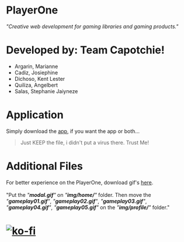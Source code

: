# PlayerOne

*"Creative web development for gaming libraries and gaming products."*

# Developed by: Team Capotchie!

 - Argarin, Marianne
 - Cadiz, Josiephine
 - Dichoso, Kent Lester
 - Quiliza, Angelbert
 - Salas, Stephanie Jaiyneze


# Application
Simply download the [app](https://bit.ly/PlayerOne-App), if you want the app or both...
> Just KEEP the file, i didn't put a virus there. Trust Me!

# Additional Files
For better experience on the PlayerOne, download gif's [here](https://bit.ly/PlayerOne-Additional_Files).<br><br>
"Put the *"**modal.gif**"* on *"**img/home/**"* folder. Then move the *"**gameplay01.gif**"*, *"**gameplay02.gif**"*, *"**gameplay03.gif**"*, *"**gameplay04.gif**"*, *"**gameplay05.gif**"* on the *"**img/profile/**"* folder."

# [![ko-fi](https://ko-fi.com/img/githubbutton_sm.svg)](https://ko-fi.com/J3J123MH0)
